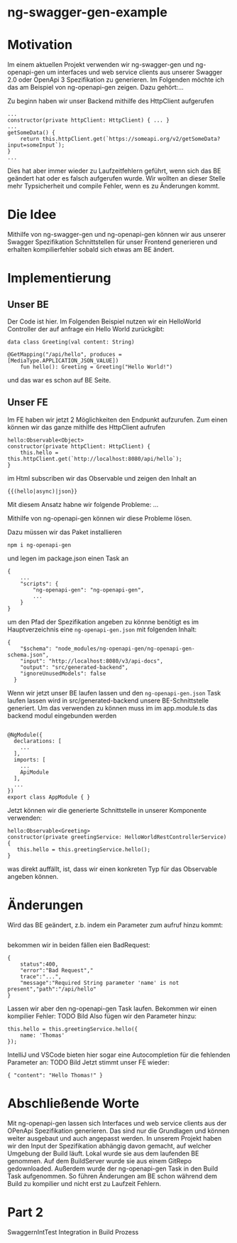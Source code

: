 # ng-swagger-gen-example
# Motivation

Im einem aktuellen Projekt verwenden wir ng-swagger-gen und ng-openapi-gen um interfaces und web service clients aus unserer Swagger 2.0 oder OpenApi 3 Spezifikation zu generieren. Im Folgenden möchte ich das am Beispiel von ng-openapi-gen zeigen. Dazu gehört:...

Zu beginn haben wir unser Backend mithilfe des HttpClient aufgerufen

```
...
constructor(private httpClient: HttpClient) { ... }
...
getSomeData() {
    return this.httpClient.get(`https://someapi.org/v2/getSomeData?input=someInput`);
}
...
```

Dies hat aber immer wieder zu Laufzeitfehlern geführt, wenn sich das BE geändert hat oder es falsch aufgerufen wurde. Wir wollten an dieser Stelle mehr Typsicherheit und compile Fehler, wenn es zu Änderungen kommt.

# Die Idee
Mithilfe von ng-swagger-gen und ng-openapi-gen können wir aus unserer Swagger Spezifikation Schnittstellen für unser Frontend generieren und erhalten kompilierfehler sobald sich etwas am BE ändert. 

# Implementierung
## Unser BE
Der Code ist hier. Im Folgenden Beispiel nutzen wir ein HelloWorld Controller der auf anfrage ein Hello World zurückgibt:
```
data class Greeting(val content: String)

@GetMapping("/api/hello", produces = [MediaType.APPLICATION_JSON_VALUE])
    fun hello(): Greeting = Greeting("Hello World!")
```
und das war es schon auf BE Seite.

## Unser FE
Im FE haben wir jetzt 2 Möglichkeiten den Endpunkt aufzurufen. 
Zum einen können wir das ganze mithilfe des HttpClient aufrufen
```
hello:Observable<Object>
constructor(private httpClient: HttpClient) { 
    this.hello = this.httpClient.get(`http://localhost:8080/api/hello`);
}
```
im Html subscriben wir das Observable und zeigen den Inhalt an
```
{{(hello|async)|json}}
```
Mit diesem Ansatz habne wir folgende Probleme: ...

Mithilfe von ng-openapi-gen können wir diese Probleme lösen.

Dazu müssen wir das Paket installieren
```
npm i ng-openapi-gen
```

und legen im package.json einen Task an

```
{
    ...
    "scripts": {
        "ng-openapi-gen": "ng-openapi-gen",
        ...
    }
}
```
um den Pfad der Spezifikation angeben zu könnne benötigt es im Hauptverzeichnis eine ```ng-openapi-gen.json``` mit folgenden Inhalt:
```
{
    "$schema": "node_modules/ng-openapi-gen/ng-openapi-gen-schema.json",
    "input": "http://localhost:8080/v3/api-docs",
    "output": "src/generated-backend",
    "ignoreUnusedModels": false
  }
```
Wenn wir jetzt unser BE laufen lassen und den ```ng-openapi-gen.json``` Task laufen lassen wird in src/generated-backend unsere BE-Schnittstelle generiert. Um das verwenden zu können muss im im app.module.ts das backend modul eingebunden werden
```

@NgModule({
  declarations: [
    ...
  ],
  imports: [
    ...
    ApiModule
  ],
  ...
})
export class AppModule { }
```
Jetzt können wir die generierte Schnittstelle in unserer Komponente verwenden:

```
hello:Observable<Greeting>
constructor(private greetingService: HelloWorldRestControllerService) { 
   this.hello = this.greetingService.hello();
}
```
was direkt auffällt, ist, dass wir einen konkreten Typ für das Observable angeben können.

# Änderungen
Wird das BE geändert, z.b. indem ein Parameter zum aufruf hinzu kommt:
```

```
bekommen wir in beiden fällen eien BadRequest:
```
{
    status":400,
    "error":"Bad Request","
    trace":"...",
    "message":"Required String parameter 'name' is not present","path":"/api/hello"
}
```
Lassen wir aber den ng-openapi-gen Task laufen. Bekommen wir einen kompilier Fehler: 
TODO Bild
Also fügen wir den Parameter hinzu:
```
this.hello = this.greetingService.hello({
    name: 'Thomas'
});
```
IntelliJ und VSCode bieten hier sogar eine Autocompletion für die fehlenden Parameter an:
TODO Bild
Jetzt stimmt unser FE wieder:
```
{ "content": "Hello Thomas!" }
```

# Abschließende Worte
Mit ng-openapi-gen lassen sich  Interfaces und web service clients aus der OPenApi Spezifikation generieren. 
Das sind nur die Grundlagen und können weiter ausgebaut und auch angepasst werden.
In unserem Projekt haben wir den Input der Spezifikation abhängig davon gemacht, auf welcher Umgebung der Build läuft. Lokal wurde sie aus dem laufenden BE genommen. Auf dem BuildServer wurde sie aus einem GitRepo gedownloaded. Außerdem wurde der ng-openapi-gen Task in den Build Task aufgenommen. So führen Änderungen am BE schon während dem Build zu kompilier und nicht erst zu Laufzeit Fehlern.

# Part 2 
SwaggernIntTest
Integration in Build Prozess
